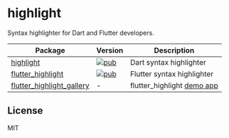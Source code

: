 # highlight

Syntax highlighter for Dart and Flutter developers.

| Package                                                                                                | Version                                                                                              | Description                                                      |
| ------------------------------------------------------------------------------------------------------ | ---------------------------------------------------------------------------------------------------- | ---------------------------------------------------------------- |
| [highlight](https://github.com/pd4d10/highlight/tree/master/highlight)                                 | [![pub](https://img.shields.io/pub/v/highlight)](https://pub.dev/packages/highlight)                 | Dart syntax highlighter                                          |
| [flutter_highlight](https://github.com/pd4d10/highlight/tree/master/flutter_highlight)                 | [![pub](https://img.shields.io/pub/v/flutter_highlight)](https://pub.dev/packages/flutter_highlight) | Flutter syntax highlighter                                       |
| [flutter_highlight_gallery](https://github.com/pd4d10/highlight/tree/master/flutter_highlight_gallery) | -                                                                                                    | flutter_highlight [demo app](https://pd4d10.github.io/highlight) |

## License

MIT
